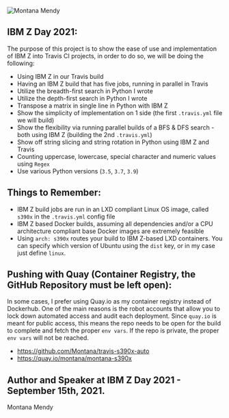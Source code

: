 ![Montana Mendy](https://user-images.githubusercontent.com/20936398/133368041-b943db58-767b-44f2-a746-c91c335cc915.png)


## IBM Z Day 2021: 

The purpose of this project is to show the ease of use and implementation of IBM Z into Travis CI projects, in order to do so, we will be doing the following:

* Using IBM Z in our Travis build 
* Having an IBM Z build that has five jobs, running in parallel in Travis
* Utilize the breadth-first search in Python I wrote 
* Utilize the depth-first search in Python I wrote 
* Transpose a matrix in single line in Python with IBM Z 
* Show the simplicity of implementation on 1 side (the first `.travis.yml` file we will build) 
* Show the flexibility via running parallel builds of a BFS & DFS search - both using IBM Z (building the 2nd `.travis.yml`)
* Show off string slicing and string rotation in Python using IBM Z and Travis
* Counting uppercase, lowercase, special character and numeric values using `Regex`
* Use various Python versions (`3.5`, `3.7`, `3.9`)

## Things to Remember: 

* IBM Z build jobs are run in an LXD compliant Linux OS image, called `s390x` in the `.travis.yml` config file
* IBM Z based Docker builds, assuming all dependencies and/or a CPU architecture compliant base Docker images are extremely feasible
* Using `arch: s390x` routes your build to IBM Z-based LXD containers. You can specify which version of Ubuntu using the `dist` key, or in my case just define `linux`.

## Pushing with Quay (Container Registry, the GitHub Repository must be left open):

In some cases, I prefer using Quay.io as my container registry instead of Dockerhub. One of the main reasons is the robot accounts that allow you to lock down automated access and audit each deployment. Since `quay.io` is meant for public access, this means the repo needs to be open for the build to complete and fetch the proper `env vars`. If the repo is private, the proper `env vars` will not be reached.

* https://github.com/Montana/travis-s390x-auto
* https://quay.io/montana/montana-s390x

## Author and Speaker at IBM Z Day 2021 - September 15th, 2021.

Montana Mendy 
